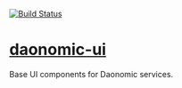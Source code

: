 [![Build Status](https://travis-ci.org/daonomic/daonomic-ui.svg?branch=master)](https://travis-ci.org/daonomic/daonomic-ui)

# [daonomic-ui](https://daonomic.github.io/daonomic-ui/)

Base UI components for Daonomic services.
